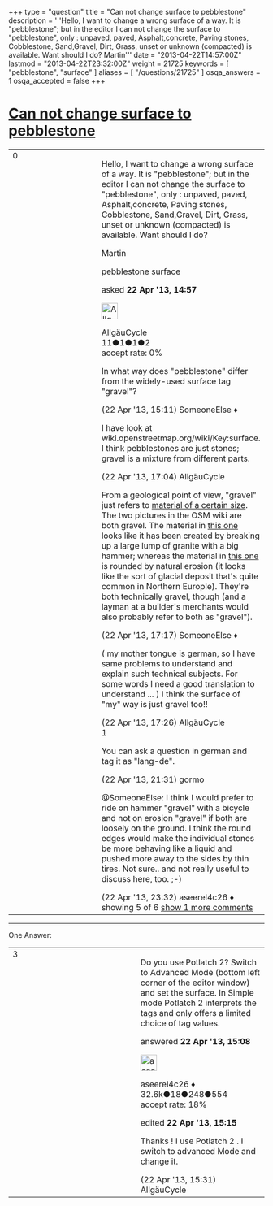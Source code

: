 +++
type = "question"
title = "Can not change surface to pebblestone"
description = '''Hello, I want to change a wrong surface of a way. It is &quot;pebblestone&quot;; but in the editor I can not change the surface to &quot;pebblestone&quot;, only :  unpaved, paved, Asphalt,concrete, Paving stones, Cobblestone, Sand,Gravel, Dirt, Grass, unset or unknown (compacted)  is available. Want should I do? Martin'''
date = "2013-04-22T14:57:00Z"
lastmod = "2013-04-22T23:32:00Z"
weight = 21725
keywords = [ "pebblestone", "surface" ]
aliases = [ "/questions/21725" ]
osqa_answers = 1
osqa_accepted = false
+++

<div class="headNormal">

# [Can not change surface to pebblestone](/questions/21725/can-not-change-surface-to-pebblestone)

</div>

<div id="main-body">

<div id="askform">

<table id="question-table" style="width:100%;">
<colgroup>
<col style="width: 50%" />
<col style="width: 50%" />
</colgroup>
<tbody>
<tr>
<td style="width: 30px; vertical-align: top"><div class="vote-buttons">
<span id="post-21725-upvote" class="ajax-command post-vote up" rel="nofollow" title="I like this post (click again to cancel)"> </span>
<div id="post-21725-score" class="post-score" title="current number of votes">
0
</div>
<span id="post-21725-downvote" class="ajax-command post-vote down" rel="nofollow" title="I dont like this post (click again to cancel)"> </span> <span id="favorite-mark" class="ajax-command favorite-mark" rel="nofollow" title="mark/unmark this question as favorite (click again to cancel)"> </span>
<div id="favorite-count" class="favorite-count">
&#10;</div>
</div></td>
<td><div id="item-right">
<div class="question-body">
<p>Hello, I want to change a wrong surface of a way. It is "pebblestone"; but in the editor I can not change the surface to "pebblestone", only : unpaved, paved, Asphalt,concrete, Paving stones, Cobblestone, Sand,Gravel, Dirt, Grass, unset or unknown (compacted) is available. Want should I do?</p>
<p>Martin</p>
</div>
<div id="question-tags" class="tags-container tags">
<span class="post-tag tag-link-pebblestone" rel="tag" title="see questions tagged &#39;pebblestone&#39;">pebblestone</span> <span class="post-tag tag-link-surface" rel="tag" title="see questions tagged &#39;surface&#39;">surface</span>
</div>
<div id="question-controls" class="post-controls">
&#10;</div>
<div class="post-update-info-container">
<div class="post-update-info post-update-info-user">
<p>asked <strong>22 Apr '13, 14:57</strong></p>
<img src="https://secure.gravatar.com/avatar/3bf1cabe5008d0ad3d46e5e875dfe41f?s=32&amp;d=identicon&amp;r=g" class="gravatar" width="32" height="32" alt="Allg%C3%A4uCycle&#39;s gravatar image" />
<p><span>AllgäuCycle</span><br />
<span class="score" title="11 reputation points">11</span><span title="1 badges"><span class="badge1">●</span><span class="badgecount">1</span></span><span title="1 badges"><span class="silver">●</span><span class="badgecount">1</span></span><span title="2 badges"><span class="bronze">●</span><span class="badgecount">2</span></span><br />
<span class="accept_rate" title="Rate of the user&#39;s accepted answers">accept rate:</span> <span title="AllgäuCycle has no accepted answers">0%</span></p>
</div>
</div>
<div id="comments-container-21725" class="comments-container">
<span id="21728"></span>
<div id="comment-21728" class="comment">
<div id="post-21728-score" class="comment-score">
&#10;</div>
<div class="comment-text">
<p>In what way does "pebblestone" differ from the widely-used surface tag "gravel"?</p>
</div>
<div id="comment-21728-info" class="comment-info">
<span class="comment-age">(22 Apr '13, 15:11)</span> <span class="comment-user userinfo">SomeoneElse ♦</span>
</div>
</div>
<span id="21732"></span>
<div id="comment-21732" class="comment">
<div id="post-21732-score" class="comment-score">
&#10;</div>
<div class="comment-text">
<p>I have look at wiki.openstreetmap.org/wiki/Key:surface. I think pebblestones are just stones; gravel is a mixture from different parts.</p>
</div>
<div id="comment-21732-info" class="comment-info">
<span class="comment-age">(22 Apr '13, 17:04)</span> <span class="comment-user userinfo">AllgäuCycle</span>
</div>
</div>
<span id="21733"></span>
<div id="comment-21733" class="comment">
<div id="post-21733-score" class="comment-score">
&#10;</div>
<div class="comment-text">
<p>From a geological point of view, "gravel" just refers to <a href="https://en.wikipedia.org/wiki/Udden-Wentworth_scale">material of a certain size</a>. The two pictures in the OSM wiki are both gravel. The material in <a href="http://wiki.openstreetmap.org/wiki/File:Dscf1582-800.jpg">this one</a> looks like it has been created by breaking up a large lump of granite with a big hammer; whereas the material in <a href="http://wiki.openstreetmap.org/wiki/File:Dscf1781-800.jpg">this one</a> is rounded by natural erosion (it looks like the sort of glacial deposit that's quite common in Northern Europle). They're both technically gravel, though (and a layman at a builder's merchants would also probably refer to both as "gravel").</p>
</div>
<div id="comment-21733-info" class="comment-info">
<span class="comment-age">(22 Apr '13, 17:17)</span> <span class="comment-user userinfo">SomeoneElse ♦</span>
</div>
</div>
<span id="21734"></span>
<div id="comment-21734" class="comment">
<div id="post-21734-score" class="comment-score">
&#10;</div>
<div class="comment-text">
<p>( my mother tongue is german, so I have same problems to understand and explain such technical subjects. For some words I need a good translation to understand ... ) I think the surface of "my" way is just gravel too!!</p>
</div>
<div id="comment-21734-info" class="comment-info">
<span class="comment-age">(22 Apr '13, 17:26)</span> <span class="comment-user userinfo">AllgäuCycle</span>
</div>
</div>
<span id="21742"></span>
<div id="comment-21742" class="comment">
<div id="post-21742-score" class="comment-score">
1
</div>
<div class="comment-text">
<p>You can ask a question in german and tag it as "lang-de".</p>
</div>
<div id="comment-21742-info" class="comment-info">
<span class="comment-age">(22 Apr '13, 21:31)</span> <span class="comment-user userinfo">gormo</span>
</div>
</div>
<span id="21745"></span>
<div id="comment-21745" class="comment not_top_scorer">
<div id="post-21745-score" class="comment-score">
&#10;</div>
<div class="comment-text">
<p><span></span><span>@SomeoneElse</span>: I think I would prefer to ride on hammer "gravel" with a bicycle and not on erosion "gravel" if both are loosely on the ground. I think the round edges would make the individual stones be more behaving like a liquid and pushed more away to the sides by thin tires. Not sure.. and not really useful to discuss here, too. ;-)</p>
</div>
<div id="comment-21745-info" class="comment-info">
<span class="comment-age">(22 Apr '13, 23:32)</span> <span class="comment-user userinfo">aseerel4c26 ♦</span>
</div>
</div>
</div>
<div id="comment-tools-21725" class="comment-tools">
<span class="comments-showing"> showing 5 of 6 </span> <a href="#" class="show-all-comments-link">show 1 more comments</a>
</div>
<div class="clear">
&#10;</div>
<div id="comment-21725-form-container" class="comment-form-container">
&#10;</div>
<div class="clear">
&#10;</div>
</div></td>
</tr>
</tbody>
</table>

------------------------------------------------------------------------

<div class="tabBar">

<span id="sort-top"></span>

<div class="headQuestions">

One Answer:

</div>

</div>

<span id="21727"></span>

<div id="answer-container-21727" class="answer">

<table style="width:100%;">
<colgroup>
<col style="width: 50%" />
<col style="width: 50%" />
</colgroup>
<tbody>
<tr>
<td style="width: 30px; vertical-align: top"><div class="vote-buttons">
<span id="post-21727-upvote" class="ajax-command post-vote up" rel="nofollow" title="I like this post (click again to cancel)"> </span>
<div id="post-21727-score" class="post-score" title="current number of votes">
3
</div>
<span id="post-21727-downvote" class="ajax-command post-vote down" rel="nofollow" title="I dont like this post (click again to cancel)"> </span>
</div></td>
<td><div class="item-right">
<div class="answer-body">
<p>Do you use <span>Potlatch 2</span>? Switch to Advanced Mode (bottom left corner of the editor window) and set the surface. In Simple mode Potlatch 2 interprets the tags and only offers a limited choice of tag values.</p>
</div>
<div class="answer-controls post-controls">
&#10;</div>
<div class="post-update-info-container">
<div class="post-update-info post-update-info-user">
<p>answered <strong>22 Apr '13, 15:08</strong></p>
<img src="https://secure.gravatar.com/avatar/66f0dc05b44574e3894be07b0b37cf37?s=32&amp;d=identicon&amp;r=g" class="gravatar" width="32" height="32" alt="aseerel4c26&#39;s gravatar image" />
<p><span>aseerel4c26 ♦</span><br />
<span class="score" title="32615 reputation points"><span>32.6k</span></span><span title="18 badges"><span class="badge1">●</span><span class="badgecount">18</span></span><span title="248 badges"><span class="silver">●</span><span class="badgecount">248</span></span><span title="554 badges"><span class="bronze">●</span><span class="badgecount">554</span></span><br />
<span class="accept_rate" title="Rate of the user&#39;s accepted answers">accept rate:</span> <span title="aseerel4c26 has 169 accepted answers">18%</span></p>
</div>
<div class="post-update-info post-update-info-edited">
<p><span> edited <strong>22 Apr '13, 15:15</strong> </span></p>
</div>
</div>
<div id="comments-container-21727" class="comments-container">
<span id="21730"></span>
<div id="comment-21730" class="comment">
<div id="post-21730-score" class="comment-score">
&#10;</div>
<div class="comment-text">
<p>Thanks ! I use Potlatch 2 . I switch to advanced Mode and change it.</p>
</div>
<div id="comment-21730-info" class="comment-info">
<span class="comment-age">(22 Apr '13, 15:31)</span> <span class="comment-user userinfo">AllgäuCycle</span>
</div>
</div>
</div>
<div id="comment-tools-21727" class="comment-tools">
&#10;</div>
<div class="clear">
&#10;</div>
<div id="comment-21727-form-container" class="comment-form-container">
&#10;</div>
<div class="clear">
&#10;</div>
</div></td>
</tr>
</tbody>
</table>

</div>

<div class="paginator-container-left">

</div>

</div>

</div>

